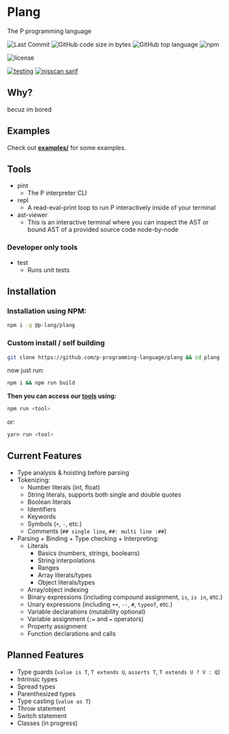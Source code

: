 # Plang
The P programming language

![Last Commit](https://img.shields.io/github/last-commit/p-programming-language/plang)
![GitHub code size in bytes](https://img.shields.io/github/languages/code-size/p-programming-language/plang)
![GitHub top language](https://img.shields.io/github/languages/top/p-programming-language/plang)
![npm](https://img.shields.io/npm/dt/%40p-lang/plang)


![license](https://img.shields.io/github/license/p-programming-language/plang)

[![testing](https://github.com/KevinAlavik/plang/actions/workflows/test.yml/badge.svg)](https://github.com/KevinAlavik/plang/actions/workflows/test.yml)
[![njsscan sarif](https://github.com/p-programming-language/plang/actions/workflows/njsscan.yml/badge.svg)](https://github.com/p-programming-language/plang/actions/workflows/njsscan.yml)

## Why?
becuz im bored

## Examples
Check out **[examples/](https://github.com/p-programming-language/plang/tree/main/examples)** for some examples.

## Tools
- pint
    - The P interpreter CLI
- repl
    - A read-eval-print loop to run P interactively inside of your terminal
- ast-viewer
    - This is an interactive terminal where you can inspect the AST or bound AST of a provided source code node-by-node

### Developer only tools
- test
    - Runs unit tests

## Installation
### Installation using NPM:
```bash
npm i -g @p-lang/plang
``` 
### Custom install / self building
```bash
git clone https://github.com/p-programming-language/plang && cd plang
```
now just run:
```bash
npm i && npm run build
```
**Then you can access our [tools](https://github.com/p-programming-language/plang?tab=readme-ov-file#tools) using:**
```bash
npm run <tool>
```
or:
```bash
yarn run <tool>
```

## Current Features
- Type analysis & hoisting before parsing
- Tokenizing:
    - Number literals (int, float)
    - String literals, supports both single and double quotes
    - Boolean literals
    - Identifiers
    - Keywords
    - Symbols (`+`, `-`, etc.)
    - Comments (`## single line`, `##: multi line :##`)
- Parsing + Binding + Type checking + Interpreting:
    - Literals
        - Basics (numbers, strings, booleans)
        - String interpolations
        - Ranges
        - Array literals/types
        - Object literals/types
    - Array/object indexing
    - Binary expressions (including compound assignment, `is`, `is in`, etc.)
    - Unary expressions (including `++`, `--`, `#`, `typeof`, etc.)
    - Variable declarations (mutability optional)
    - Variable assignment (`:=` and `=` operators)
    - Property assignment
    - Function declarations and calls

## Planned Features
- Type guards (`value is T`, `T extends U`, `asserts T`, `T extends U ? V : Q`)
- Intrinsic types
- Spread types
- Parenthesized types
- Type casting (`value as T`)
- Throw statement
- Switch statement
- Classes (in progress)
